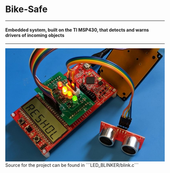 # Bike-Safe
---
#### Embedded system, built on the TI MSP430, that detects and warns drivers of incoming objects
---
<img src="Project.jpg" alt="drawing" width="600" class="center"/>
Source for the project can be found in ```LED_BLINKER/blink.c```
